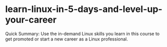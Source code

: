 # learn-linux-in-5-days-and-level-up-your-career
Quick Summary: Use the in-demand Linux skills you learn in this course to get promoted or start a new career as a Linux professional.
